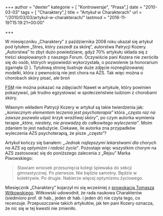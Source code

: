 +++
author = "dexter"
kategorie = [ "Kontrowersje", "Prasa",]
date = "2010-03-03"
tags = [ "Charaktery",]
title = "Artykuł w Charakterach"
url = "/2010/03/03/artykul-w-charakterach/"
lastmod = "2016-11-19T15:19:21+00:00"

+++

W miesięczniku &#8222;Charaktery&#8221; z października 2008 roku ukazał się artykuł pod tytułem &#8222;Stres, który zaszedł za skórę&#8221;, autorstwa Patrycji Kozery. &#8222;Autorstwa&#8221; to zbyt dużo powiedziane, gdyż 70% artykułu składa się z treści skopiowanych z naszego Forum. <!--more-->Oczywiście pani Kozera nie zwróciła się do osób, których wypowiedzi wykorzystała, o pozwolenie (a honorarium zgarnęła 😉 ). Tytułową stronę ilustruje duże zdjęcie roznegliżowanej modelki, która z pewnością nie jest chora na AZS. Tak więc można o chorobach skóry pisać, ale broń 

<acronym title="Latający Potwór Spaghetti">FSM</acronym> nie można pokazać na zdjęciach! Nawet w artykule, który powinien pokazywać, jak trudno egzystować w społeczeństwie ludziom z chorobami skóry.
  
Własnym wkładem Patrycji Kozery w artykuł są takie twierdzenia jak: _&#8222;koniecznym elementem leczenia jest psychoterapia&#8221;_ która _&#8222;często raz na zawsze pozwala uśpić krzyk wrażliwej skóry&#8221;_, po czym autorka wymienia terapie _&#8222;które, niestety, nie prowadzą do całkowitego wyleczenia&#8221;_. Moim zdaniem to jest nadużycie. Ciekawe, ile autorka zna przypadków wyleczenia AZS psychoterapią, że pisze &#8222;często&#8221;?
  
Artykuł kończy się banałem: _&#8222;Jednak najlepszymi lekarstwami dla chorych na AZS są optymizm i radość życia&#8221;_. Pozostaje więc wszystkim chorym na AZS zastosować się do poniższego zalecenia z &#8222;Rejsu&#8221; Marka Piwowskiego:

> Stawiam wniosek przesunięcia kolegi śpiewaka do sekcji gimnastycznej. Po pierwsze. Nie będzie samotny. Będzie w kolektywie. Po drugie. Nabierze więcej optymizmu życiowego.

Miesięcznik &#8222;Charaktery&#8221; kojarzył mi się wcześniej z [prowokacją Tomasza Witkowskiego][1]. Witkowski udowodnił, że rada naukowa Charakterów (siedmioro prof. dr hab., jeden dr hab. i jeden dr) nie czyta tego, co recenzuje. Przepuszczanie takich artykułów, jak ten pani Kozery oznacza, że nic się w tej kwestii nie zmieniło.

 [1]: http://www.tomaszwitkowski.pl/page0.php